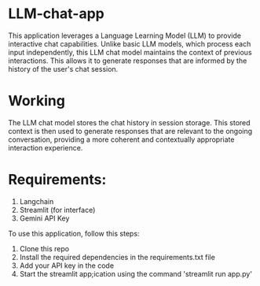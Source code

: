 # LLM-chat-app
This application leverages a Language Learning Model (LLM) to provide interactive chat capabilities. Unlike basic LLM models, which process each input independently, this LLM chat model maintains the context of previous interactions. This allows it to generate responses that are informed by the history of the user's chat session.

# Working 
The LLM chat model stores the chat history in session storage. This stored context is then used to generate responses that are relevant to the ongoing conversation, providing a more coherent and contextually appropriate interaction experience.

# Requirements: 
1. Langchain
2. Streamlit (for interface)
3. Gemini API Key

To use this application, follow this steps:
1. Clone this repo
2. Install the required dependencies in the requirements.txt file
3. Add your API key in the code
4. Start the streamlit app;ication using the command 'streamlit run app.py'
